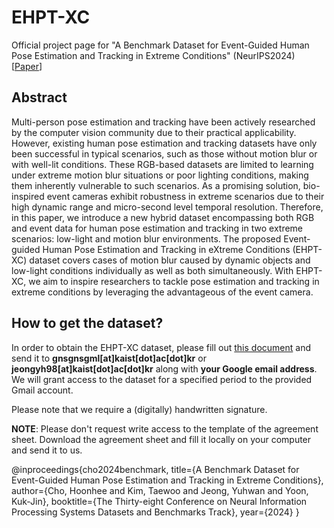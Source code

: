 # EHPT-XC
Official project page for "A Benchmark Dataset for Event-Guided Human Pose Estimation and Tracking in Extreme Conditions" (NeurIPS2024) \[[Paper](https://openreview.net/pdf?id=ZQy6dGlBay)\] 


## Abstract
Multi-person pose estimation and tracking have been actively researched by the computer vision community due to their practical applicability. However, existing human pose estimation and tracking datasets have only been successful in typical scenarios, such as those without motion blur or with well-lit conditions. These RGB-based datasets are limited to learning under extreme motion blur situations or poor lighting conditions, making them inherently vulnerable to such scenarios.
As a promising solution, bio-inspired event cameras exhibit robustness in extreme scenarios due to their high dynamic range and micro-second level temporal resolution. Therefore, in this paper, we introduce a new hybrid dataset encompassing both RGB and event data for human pose estimation and tracking in two extreme scenarios: low-light and motion blur environments. The proposed Event-guided Human Pose Estimation and Tracking in eXtreme Conditions (EHPT-XC) dataset covers cases of motion blur caused by dynamic objects and low-light conditions individually as well as both simultaneously. With EHPT-XC, we aim to inspire researchers to tackle pose estimation and tracking in extreme conditions by leveraging the advantageous of the event camera.


## How to get the dataset?
In order to obtain the EHPT-XC dataset, please fill out [this document](https://github.com/Chohoonhee/EHPT-XC/blob/main/usage_agreement.pdf) and send it to **gnsgnsgml[at]kaist[dot]ac[dot]kr** or **jeongyh98[at]kaist[dot]ac[dot]kr** along with **your Google email address**. 
We will grant access to the dataset for a specified period to the provided Gmail account.


Please note that we require a (digitally) handwritten signature.

**NOTE**: Please don't request write access to the template of the agreement sheet. Download the agreement sheet and fill it locally on your computer and send it to us.


@inproceedings{cho2024benchmark,
  title={A Benchmark Dataset for Event-Guided Human Pose Estimation and Tracking in Extreme Conditions},
  author={Cho, Hoonhee and Kim, Taewoo and Jeong, Yuhwan and Yoon, Kuk-Jin},
  booktitle={The Thirty-eight Conference on Neural Information Processing Systems Datasets and Benchmarks Track},
  year={2024}
}
